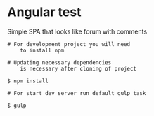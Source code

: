 # Angular test
 Simple SPA that looks like forum with comments
 
    # For development project you will need
        to install npm
     
    # Updating necessary dependencies
        is necessary after cloning of project 
     
    $ npm install
     
    # For start dev server run default gulp task
     
    $ gulp
     